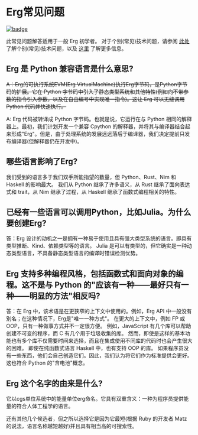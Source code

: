 # Erg常见问题

[![badge](https://img.shields.io/endpoint.svg?url=https%3A%2F%2Fgezf7g7pd5.execute-api.ap-northeast-1.amazonaws.com%2Fdefault%2Fsource_up_to_date%3Fowner%3Derg-lang%26repos%3Derg%26ref%3Dmain%26path%3Ddoc/EN/faq_general.md%26commit_hash%3D521426cba21ed8b6eae5aff965dd14ef99af1228)](https://gezf7g7pd5.execute-api.ap-northeast-1.amazonaws.com/default/source_up_to_date?owner=erg-lang&repos=erg&ref=main&path=doc/EN/faq_general.md&commit_hash=521426cba21ed8b6eae5aff965dd14ef99af1228)

此常见问题解答适用于一般 Erg 初学者。
对于个别(常见)技术问题，请参阅 [此处](./faq_technical.md) 了解个别(常见)技术问题，以及
[这里](./dev_guide/faq_syntax.md) 了解更多信息。

## Erg 是 Python 兼容语言是什么意思?

~~A：Erg的可执行系统EVM(Erg VirtualMachine)执行Erg字节码，是Python字节码的扩展。它在 Python 字节码中引入了静态类型系统和其他特性(例如向不带参数的指令引入参数，以及在自由编号中实现唯一指令)。这让 Erg 可以无缝调用 Python 代码并快速执行。~~

A: Erg 代码被转译成 Python 字节码。也就是说，它运行在与 Python 相同的解释器上。最初，我们计划开发一个兼容 Cpython 的解释器，并将其与编译器结合起来形成"Erg"。但是，由于处理系统的发展远远落后于编译器，我们决定提前只发布编译器(但解释器仍在开发中)。

## 哪些语言影响了Erg?

我们受到的语言多于我们双手所能指望的数量，但 Python、Rust、Nim 和 Haskell 的影响最大。
我们从 Python 继承了许多语义，从 Rust 继承了面向表达式和 trait，从 Nim 继承了过程，从 Haskell 继承了函数式编程相关的特性。

## 已经有一些语言可以调用Python，比如Julia。为什么要创建Erg?

答：Erg 设计的动机之一是拥有一种易于使用且具有强大类型系统的语言。即具有类型推断、Kind、依赖类型等的语言。
Julia 是可以有类型的，但它确实是一种动态类型语言，不具备静态类型语言的编译时错误检测优势。

## Erg 支持多种编程风格，包括函数式和面向对象的编程。这不是与 Python 的"应该有一种——最好只有一种——明显的方法"相反吗?

答：在 Erg 中，该术语是在更狭窄的上下文中使用的。例如，Erg API 中一般没有别名；在这种情况下，Erg是"唯一一种方式"。
在更大的上下文中，例如 FP 或 OOP，只有一种做事方式并不一定很方便。
例如，JavaScript 有几个库可以帮助创建不可变的程序，而 C 有几个用于垃圾收集的库。
然而，即使是这样的基本功能也有多个库不仅需要时间来选择，而且在集成使用不同库的代码时也会产生很大的困难。
即使在纯函数式语言 Haskell 中，也有支持 OOP 的库。
如果程序员没有一些东西，他们会自己创造它们。因此，我们认为将它们作为标准提供会更好。
这也符合 Python 的"含电池"概念。

## Erg 这个名字的由来是什么?

它以cgs单位系统中的能量单位erg命名。它具有双重含义：一种为程序员提供能量的符合人体工程学的语言。

还有其他几个候选者，但之所以选择它是因为它最短(根据 Ruby 的开发者 Matz 的说法，语言名称越短越好)并且具有相当高的可搜索性。
